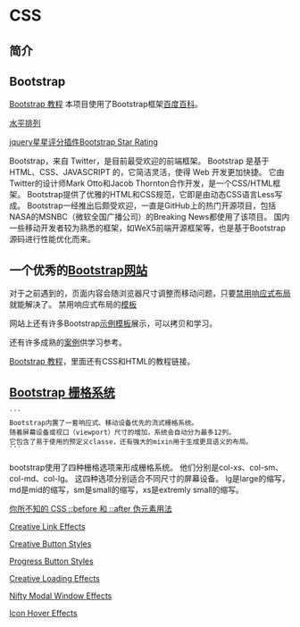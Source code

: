 # CSS


## 简介


## Bootstrap
[Bootstrap 教程](http://www.runoob.com/bootstrap/bootstrap-tutorial.html)
本项目使用了Bootstrap框架[百度百科](http://baike.baidu.com/link?url=i7wrapW6IuNr38qLjc9NoSCuSpTLCWr-FIE39JXSc4GWQWSKoF00d4_l0XdZzwegUruSckfu8qyal2OYg-ALrHZp9tzR8sSAv8L5iF6gwzO)。

[水平排列](http://blog.csdn.net/a316212802/article/details/24921087)

[jquery星星评分插件Bootstrap Star Rating](http://www.jq22.com/jquery-info460)

Bootstrap，来自 Twitter，是目前最受欢迎的前端框架。
Bootstrap 是基于 HTML、CSS、JAVASCRIPT 的，它简洁灵活，使得 Web 开发更加快捷。
它由Twitter的设计师Mark Otto和Jacob Thornton合作开发，是一个CSS/HTML框架。
Bootstrap提供了优雅的HTML和CSS规范，它即是由动态CSS语言Less写成。
Bootstrap一经推出后颇受欢迎，一直是GitHub上的热门开源项目，包括NASA的MSNBC（微软全国广播公司）的Breaking News都使用了该项目。
国内一些移动开发者较为熟悉的框架，如WeX5前端开源框架等，也是基于Bootstrap源码进行性能优化而来。

## 一个优秀的[Bootstrap网站](http://bootstrap.evget.com/Index.html)
对于之前遇到的，页面内容会随浏览器尺寸调整而移动问题，只要[禁用响应式布局](http://bootstrap.evget.com/getting-started.html#disable-responsive)就能解决了。
禁用响应式布局的[模板](http://bootstrap.evget.com/examples/non-responsive/index.html)

网站上还有许多Bootstrap[示例模板](http://bootstrap.evget.com/examples/theme/index.html#)展示，可以拷贝和学习。

还有许多成熟的[案例](http://bootstrap.evget.com/getting-started.html#examples)供学习参考。

[Bootstrap 教程](http://www.dnzs.com.cn/w3cschool/bootstrap/bootstrap-tutorial.html)，里面还有CSS和HTML的教程链接。


## [Bootstrap 栅格系统](http://www.cnblogs.com/linjiqin/p/3559800.html)

    ```
    Bootstrap内置了一套响应式、移动设备优先的流式栅格系统。
    随着屏幕设备或视口（viewport）尺寸的增加，系统会自动分为最多12列。
    它包含了易于使用的预定义classe，还有强大的mixin用于生成更具语义的布局。
    ```

bootstrap使用了四种栅格选项来形成栅格系统。
他们分别是col-xs、col-sm、col-md、col-lg。
这四种选项分别适合不同尺寸的屏幕设备。
lg是large的缩写，md是mid的缩写，sm是small的缩写，xs是extremly small的缩写。




[你所不知的 CSS ::before 和 ::after 伪元素用法](http://justcoding.iteye.com/blog/2032627)

[Creative Link Effects](http://tympanus.net/Development/CreativeLinkEffects/)

[Creative Button Styles](http://tympanus.net/Development/CreativeButtons/)

[Progress Button Styles](http://tympanus.net/Development/ProgressButtonStyles/)

[Creative Loading Effects](http://tympanus.net/Development/CreativeLoadingEffects/)

[Nifty Modal Window Effects](http://tympanus.net/Development/ModalWindowEffects/)

[Icon Hover Effects](http://tympanus.net/Development/IconHoverEffects/)